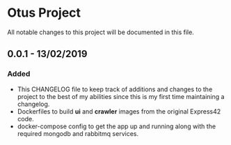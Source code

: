 # Otus Project
All notable changes to this project will be documented in this file.

## 0.0.1 - 13/02/2019
### Added
- This CHANGELOG file to keep track of additions and changes to the project to the best of my abilities since this is my first time maintaining a changelog.
- Dockerfiles to build **ui** and **crawler** images from the original Express42 code.
- docker-compose config to get the app up and running along with the required mongodb and rabbitmq services.
